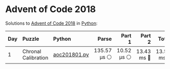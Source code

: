 # Advent of Code 2018

Solutions to [Advent of Code 2018](https://adventofcode.com/2018/) in [Python](https://www.python.org/):

| Day  | Puzzle              | Python                                              |       Parse |     Part 1 |     Part 2 |      Total |
| :--- | :------------------ | :-------------------------------------------------- | ----------: | ---------: | ---------: | ---------: |
| 1    | Chronal Calibration | [aoc201801.py](01_chronal_calibration/aoc201801.py) | 135.57 μs ⚪️ | 10.52 μs ⚪️ | 13.43 ms 🔵 | 13.57 ms 🔵 |
